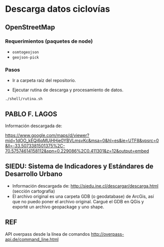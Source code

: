 # Descarga datos ciclovías

## OpenStreetMap

### Requerimientos (paquetes de node)

- `osmtogeojson`
- `geojson-pick`

### Pasos

- Ir a carpeta raíz del repositorio.

- Ejecutar rutina de descarga y procesamiento de datos.

`./shell/rutina.sh`

## PABLO F. LAGOS

Información descargada de:

<https://www.google.com/maps/d/viewer?mid=1dOO_kEQi6qMUjHHje0YBVLmsvKc&msa=0&hl=es&ie=UTF8&vpsrc=0&ll=-33.5073381501375%2C-70.57574614158112&spn=0.229086%2C0.411301&z=12&output=embed>

## SIEDU: Sistema de Indicadores y Estándares de Desarrollo Urbano

- Información descargada de: <http://siedu.ine.cl/descargar/descarga.html> (sección cartografía)
- El archivo original es una carpeta GDB (o geodatabase) de ArcGis, así que no puedo poner el archivo original. Cargué el GDB en QGis y exporté un archivo geopackage y uno shape.

## REF

API overpass desde la línea de comandos <http://overpass-api.de/command_line.html>
